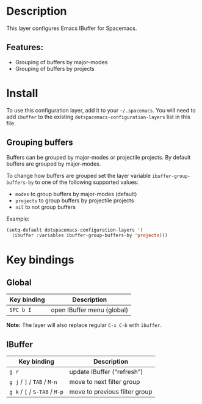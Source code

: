 # Description

This layer configures Emacs IBuffer for Spacemacs.

## Features:

-   Grouping of buffers by major-modes
-   Grouping of buffers by projects

# Install

To use this configuration layer, add it to your `~/.spacemacs`. You will
need to add `ibuffer` to the existing
`dotspacemacs-configuration-layers` list in this file.

## Grouping buffers

Buffers can be grouped by major-modes or projectile projects. By default
buffers are grouped by major-modes.

To change how buffers are grouped set the layer variable
`ibuffer-group-buffers-by` to one of the following supported values:

-   `modes` to group buffers by major-modes (default)
-   `projects` to group buffers by projectile projects
-   `nil` to not group buffers

Example:

``` commonlisp
(setq-default dotspacemacs-configuration-layers '(
  (ibuffer :variables ibuffer-group-buffers-by 'projects)))
```

# Key bindings

## Global

| Key binding | Description                |
|-------------|----------------------------|
| `SPC b I`   | open IBuffer menu (global) |

**Note:** The layer will also replace regular `C-x C-b` with `ibuffer`.

## IBuffer

| Key binding                   | Description                   |
|-------------------------------|-------------------------------|
| `g r`                         | update IBuffer ("refresh")    |
| `g j` / `]` / `TAB` / `M-n`   | move to next filter group     |
| `g k` / `[` / `S-TAB` / `M-p` | move to previous filter group |

